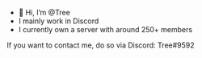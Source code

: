 

- 👋 Hi, I’m @Tree
- I mainly work in Discord
- I currently own a server with around 250+ members 

If you want to contact me, do so via Discord: Tree#9592

<!---
Tree642/Tree642 is a ✨ special ✨ repository because its `README.md` (this file) appears on your GitHub profile.
You can click the Preview link to take a look at your changes.
--->
